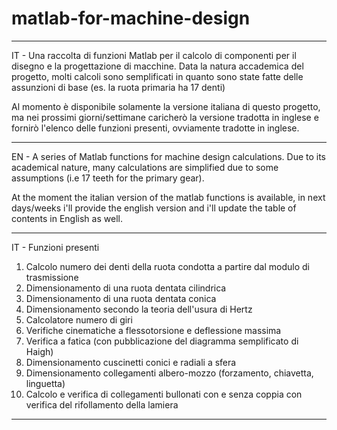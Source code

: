 # matlab-for-machine-design

------------------------------------------------------------------------------

IT - Una raccolta di funzioni Matlab per il calcolo di componenti per il disegno e la progettazione di macchine. Data la natura accademica del progetto, molti calcoli sono semplificati in quanto sono state fatte delle assunzioni di base (es. la ruota primaria ha 17 denti)

Al momento è disponibile solamente la versione italiana di questo progetto, ma nei prossimi giorni/settimane caricherò la versione tradotta in inglese e fornirò l'elenco delle funzioni presenti, ovviamente tradotte in inglese.

------------------------------------------------------------------------------

EN - A series of Matlab functions for machine design calculations. Due to its academical nature, many calculations are simplified due to some assumptions (i.e 17 teeth for the primary gear).

At the moment the italian version of the matlab functions is available, in next days/weeks i'll provide the english version and i'll update the table of contents in English as well.

-------------------------------------------------------------------------------

IT - Funzioni presenti

1) Calcolo numero dei denti della ruota condotta a partire dal modulo di trasmissione
2) Dimensionamento di una ruota dentata cilindrica
3) Dimensionamento di una ruota dentata conica
4) Dimensionamento secondo la teoria dell'usura di Hertz
5) Calcolatore numero di giri 
6) Verifiche cinematiche a flessotorsione e deflessione massima
7) Verifica a fatica (con pubblicazione del diagramma semplificato di Haigh)
8) Dimensionamento cuscinetti conici e radiali a sfera
9) Dimensionamento collegamenti albero-mozzo (forzamento, chiavetta, linguetta)
10) Calcolo e verifica di collegamenti bullonati con e senza coppia con verifica del rifollamento della lamiera

-------------------------------------------------------------------------------
